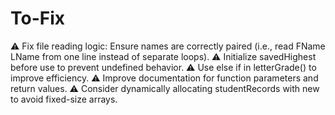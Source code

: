 # To-Fix
 ⚠ Fix file reading logic: Ensure names are correctly paired (i.e., read FName LName from one line instead of separate loops).
 ⚠ Initialize savedHighest before use to prevent undefined behavior.
 ⚠ Use else if in letterGrade() to improve efficiency.
 ⚠ Improve documentation for function parameters and return values.
 ⚠ Consider dynamically allocating studentRecords with new to avoid fixed-size arrays.
